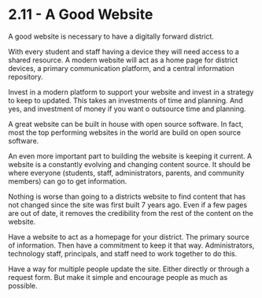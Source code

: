 # 2.11 - A Good Website

A good website is necessary to have a digitally forward district. 

With every student and staff having a device they will need access to a shared resource. A modern website will act as a home page for district devices, a primary communication platform, and a central information repository. 

Invest in a modern platform to support your website and invest in a strategy to keep to updated. This takes an investments of time and planning. And yes, and investment of money if you want o outsource time and planning. 

A great website can be built in house with open source software. In fact, most the top performing websites in the world are build on open source software. 

An even more important part to building the website is keeping it current. A website is a constantly evolving and changing content source. It should be where everyone (students, staff, administrators, parents, and community members) can go to get information. 

Nothing is worse than going to a districts website to find content that has not changed since the site was first built 7 years ago. Even if a few pages are out of date, it removes the credibility from the rest of the content on the website. 

Have a website to act as a homepage for your district. The primary source of information. Then have a commitment to keep it that way. Administrators, technology staff, principals, and staff need to work together to do this. 

Have a way for multiple people update the site. Either directly or through a request form. But make it simple and encourage people as much as possible.
